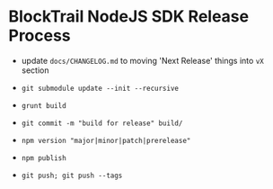 BlockTrail NodeJS SDK Release Process
=====================================

 - update `docs/CHANGELOG.md` to moving 'Next Release' things into `vX` section

 - `git submodule update --init --recursive`

 - `grunt build`
 
 - `git commit -m "build for release" build/`

 - `npm version "major|minor|patch|prerelease"`
 
 - `npm publish`

 - `git push; git push --tags`
